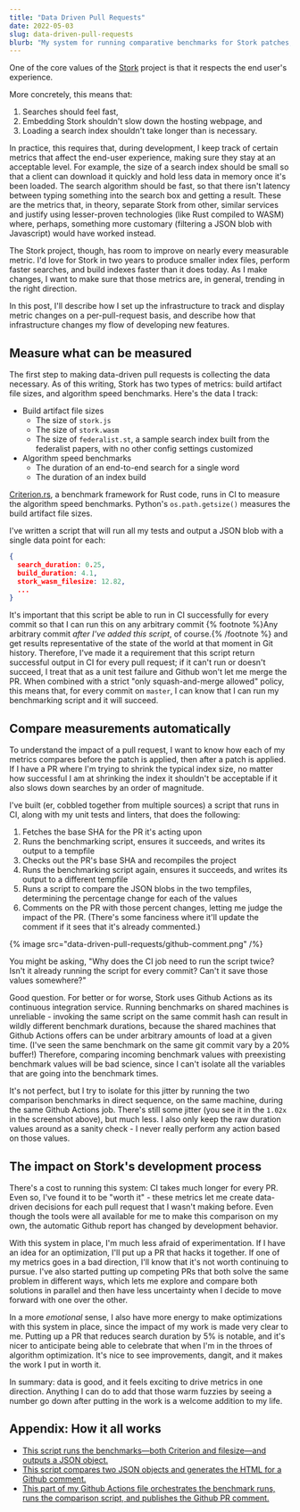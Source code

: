 ```yaml
---
title: "Data Driven Pull Requests"
date: 2022-05-03
slug: data-driven-pull-requests
blurb: "My system for running comparative benchmarks for Stork patches, and how it helps make sure Stork moves in the right direction."
---
```


One of the core values of the [Stork](https://stork-search.net) project is that it respects the end user's experience.

More concretely, this means that:

1. Searches should feel fast,
2. Embedding Stork shouldn't slow down the hosting webpage, and
3. Loading a search index shouldn't take longer than is necessary.

In practice, this requires that, during development, I keep track of certain metrics that affect the end-user experience, making sure they stay at an acceptable level. For example, the size of a search index should be small so that a client can download it quickly and hold less data in memory once it's been loaded. The search algorithm should be fast, so that there isn't latency between typing something into the search box and getting a result. These are the metrics that, in theory, separate Stork from other, similar services and justify using lesser-proven technologies (like Rust compiled to WASM) where, perhaps, something more customary (filtering a JSON blob with Javascript) would have worked instead.

The Stork project, though, has room to improve on nearly every measurable metric. I'd love for Stork in two years to produce smaller index files, perform faster searches, and build indexes faster than it does today. As I make changes, I want to make sure that those metrics are, in general, trending in the right direction.

In this post, I'll describe how I set up the infrastructure to track and display metric changes on a per-pull-request basis, and describe how that infrastructure changes my flow of developing new features.

## Measure what can be measured

The first step to making data-driven pull requests is collecting the data necessary. As of this writing, Stork has two types of metrics: build artifact file sizes, and algorithm speed benchmarks. Here's the data I track:

- Build artifact file sizes
  - The size of `stork.js`
  - The size of `stork.wasm`
  - The size of `federalist.st`, a sample search index built from the federalist papers, with no other config settings customized
- Algorithm speed benchmarks
  - The duration of an end-to-end search for a single word
  - The duration of an index build

[Criterion.rs](https://crates.io/crates/criterion), a benchmark framework for Rust code, runs in CI to measure the algorithm speed benchmarks. Python's `os.path.getsize()` measures the build artifact file sizes.

I've written a script that will run all my tests and output a JSON blob with a single data point for each:

```json
{
  search_duration: 0.25,
  build_duration: 4.1,
  stork_wasm_filesize: 12.82,
  ...
}
```

It's important that this script be able to run in CI successfully for every commit so that I can run this on any arbitrary commit {% footnote %}Any arbitrary commit _after I've added this script_, of course.{% /footnote %} and get results representative of the state of the world at that moment in Git history. Therefore, I've made it a requirement that this script return successful output in CI for every pull request; if it can't run or doesn't succeed, I treat that as a unit test failure and Github won't let me merge the PR. When combined with a strict "only squash-and-merge allowed" policy, this means that, for every commit on `master`, I can know that I can run my benchmarking script and it will succeed.

## Compare measurements automatically

To understand the impact of a pull request, I want to know how each of my metrics compares before the patch is applied, then after a patch is applied. If I have a PR where I'm trying to shrink the typical index size, no matter how successful I am at shrinking the index it shouldn't be acceptable if it also slows down searches by an order of magnitude.

I've built (er, cobbled together from multiple sources) a script that runs in CI, along with my unit tests and linters, that does the following:

1. Fetches the base SHA for the PR it's acting upon
2. Runs the benchmarking script, ensures it succeeds, and writes its output to a tempfile
3. Checks out the PR's base SHA and recompiles the project
4. Runs the benchmarking script again, ensures it succeeds, and writes its output to a different tempfile
5. Runs a script to compare the JSON blobs in the two tempfiles, determining the percentage change for each of the values
6. Comments on the PR with those percent changes, letting me judge the impact of the PR. (There's some fanciness where it'll update the comment if it sees that it's already commented.)

{% image src="data-driven-pull-requests/github-comment.png" /%}

You might be asking, "Why does the CI job need to run the script twice? Isn't it already running the script for every commit? Can't it save those values somewhere?"

Good question. For better or for worse, Stork uses Github Actions as its continuous integration service. Running benchmarks on shared machines is unreliable - invoking the same script on the same commit hash can result in wildly different benchmark durations, because the shared machines that Github Actions offers can be under arbitrary amounts of load at a given time. (I've seen the same benchmark on the same git commit vary by a 20% buffer!) Therefore, comparing incoming benchmark values with preexisting benchmark values will be bad science, since I can't isolate all the variables that are going into the benchmark times.

It's not perfect, but I try to isolate for this jitter by running the two comparison benchmarks in direct sequence, on the same machine, during the same Github Actions job. There's still some jitter (you see it in the `1.02x` in the screenshot above), but much less. I also only keep the raw duration values around as a sanity check - I never really perform any action based on those values.

## The impact on Stork's development process

There's a cost to running this system: CI takes much longer for every PR. Even so, I've found it to be "worth it" - these metrics let me create data-driven decisions for each pull request that I wasn't making before. Even though the tools were all available for me to make this comparison on my own, the automatic Github report has changed by development behavior.

With this system in place, I'm much less afraid of experimentation. If I have an idea for an optimization, I'll put up a PR that hacks it together. If one of my metrics goes in a bad direction, I'll know that it's not worth continuing to pursue. I've also started putting up competing PRs that both solve the same problem in different ways, which lets me explore and compare both solutions in parallel and then have less uncertainty when I decide to move forward with one over the other.

In a more _emotional_ sense, I also have more energy to make optimizations with this system in place, since the impact of my work is made very clear to me. Putting up a PR that reduces search duration by 5% is notable, and it's nicer to anticipate being able to celebrate that when I'm in the throes of algorithm optimization. It's nice to see improvements, dangit, and it makes the work I put in worth it.

In summary: data is good, and it feels exciting to drive metrics in one direction. Anything I can do to add that those warm fuzzies by seeing a number go down after putting in the work is a welcome addition to my life.

## Appendix: How it all works

- [This script runs the benchmarks—both Criterion and filesize—and outputs a JSON object.](https://github.com/jameslittle230/stork/blob/714698991465328fc06cef2654a2cff9d88ce71c/scripts/generate_stats.py)
- [This script compares two JSON objects and generates the HTML for a Github comment.](https://github.com/jameslittle230/stork/blob/714698991465328fc06cef2654a2cff9d88ce71c/scripts/compare_stats.py)
- [This part of my Github Actions file orchestrates the benchmark runs, runs the comparison script, and publishes the Github PR comment.](https://github.com/jameslittle230/stork/blob/714698991465328fc06cef2654a2cff9d88ce71c/.github/workflows/ci-on-push.yml#L122-L159)
